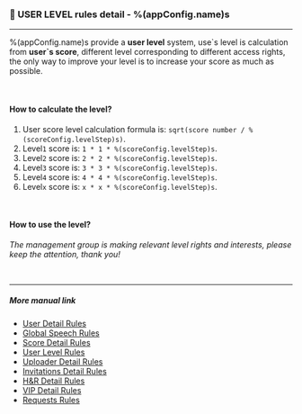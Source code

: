 ### :orange_book: USER LEVEL rules detail - %(appConfig.name)s
---
%(appConfig.name)s provide a **user level** system, use\`s level is calculation from **user\`s score**, different level corresponding to different access rights, the only way to improve your level is to increase your score as much as possible.

&emsp;

#### How to calculate the level?
1. User score level calculation formula is: `sqrt(score number / %(scoreConfig.levelStep)s)`.
1. Level`1` score is: `1 * 1 * %(scoreConfig.levelStep)s`.
1. Level`2` score is: `2 * 2 * %(scoreConfig.levelStep)s`.
1. Level`3` score is: `3 * 3 * %(scoreConfig.levelStep)s`.
1. Level`4` score is: `4 * 4 * %(scoreConfig.levelStep)s`.
1. Level`x` score is: `x * x * %(scoreConfig.levelStep)s`.

&emsp;

#### How to use the level?
_The management group is making relevant level rights and interests, please keep the attention, thank you!_

&emsp;

---
##### More manual link
* [User Detail Rules](userRules)
* [Global Speech Rules](chatRules)
* [Score Detail Rules](scoreRules)
* [User Level Rules](userLevelRules)
* [Uploader Detail Rules](uploaderRules)
* [Invitations Detail Rules](invitationsRules)
* [H&R Detail Rules](hnrRules)
* [VIP Detail Rules](vipRules)
* [Requests Rules](requestRules)

